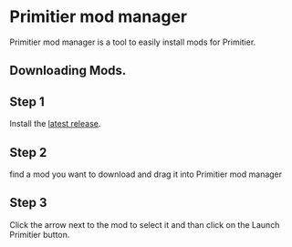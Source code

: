 # Primitier mod manager
Primitier mod manager is a tool to easily install mods for Primitier.


## Downloading Mods.

## Step 1
Install the [latest release](https://github.com/Xgames123/PrimitierModManager/releases).

## Step 2
find a mod you want to download and drag it into Primitier mod manager

## Step 3
Click the arrow next to the mod to select it and
than click on the Launch Primitier button.
